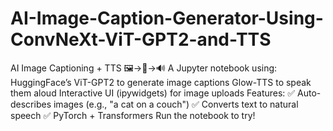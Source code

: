 # AI-Image-Caption-Generator-Using-ConvNeXt-ViT-GPT2-and-TTS
AI Image Captioning + TTS 🖼️→📝→🔊 A Jupyter notebook using:  HuggingFace’s ViT-GPT2 to generate image captions  Glow-TTS to speak them aloud  Interactive UI (ipywidgets) for image uploads  Features: ✅ Auto-describes images (e.g., "a cat on a couch") ✅ Converts text to natural speech ✅ PyTorch + Transformers  Run the notebook to try!
